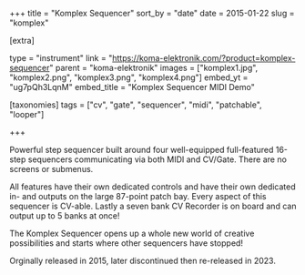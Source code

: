 +++
title = "Komplex Sequencer"
sort_by = "date"
date = 2015-01-22
slug = "komplex"

[extra]

type = "instrument"
link = "https://koma-elektronik.com/?product=komplex-sequencer"
parent = "koma-elektronik"
images = ["komplex1.jpg", "komplex2.png", "komplex3.png", "komplex4.png"]
embed_yt = "ug7pQh3LqnM"
embed_title = "Komplex Sequencer MIDI Demo"

[taxonomies]
tags = ["cv", "gate", "sequencer", "midi", "patchable", "looper"]

+++

Powerful step sequencer built around four well-equipped full-featured 16-step sequencers communicating via both MIDI and CV/Gate. There are no screens or submenus.

All features have their own dedicated controls and have their own dedicated in- and outputs on the large 87-point patch bay. Every aspect of this sequencer is CV-able. Lastly a seven bank CV Recorder is on board and can output up to 5 banks at once!

The Komplex Sequencer opens up a whole new world of creative possibilities and starts where other sequencers have stopped!

Orginally released in 2015, later discontinued then re-released in 2023.